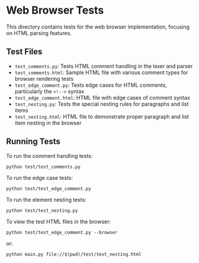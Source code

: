 # Web Browser Tests

This directory contains tests for the web browser implementation, focusing on HTML parsing features.

## Test Files

- `test_comments.py`: Tests HTML comment handling in the lexer and parser
- `test_comments.html`: Sample HTML file with various comment types for browser rendering tests
- `test_edge_comment.py`: Tests edge cases for HTML comments, particularly the `<!-->` syntax
- `test_edge_comment.html`: HTML file with edge cases of comment syntax
- `test_nesting.py`: Tests the special nesting rules for paragraphs and list items
- `test_nesting.html`: HTML file to demonstrate proper paragraph and list item nesting in the browser

## Running Tests

To run the comment handling tests:
```
python test/test_comments.py
```

To run the edge case tests:
```
python test/test_edge_comment.py
```

To run the element nesting tests:
```
python test/test_nesting.py
```

To view the test HTML files in the browser:
```
python test/test_edge_comment.py --browser
```

or:
```
python main.py file://$(pwd)/test/test_nesting.html
``` 
